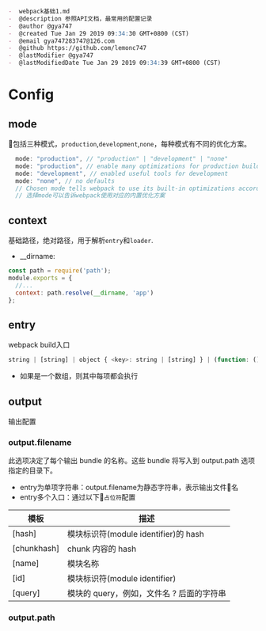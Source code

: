 ```markdown
-  webpack基础1.md
-  @description 参照API文档，最常用的配置记录
-  @author @gya747
-  @created Tue Jan 29 2019 09:34:30 GMT+0800 (CST)
-  @email gya747283747@126.com
-  @github https://github.com/lemonc747
-  @lastModifier @gya747
-  @lastModifiedDate Tue Jan 29 2019 09:34:39 GMT+0800 (CST)
```

# Config

## mode
包括三种模式，`production`,`development`,`none`，每种模式有不同的优化方案。
```js
  mode: "production", // "production" | "development" | "none"
  mode: "production", // enable many optimizations for production builds
  mode: "development", // enabled useful tools for development
  mode: "none", // no defaults
  // Chosen mode tells webpack to use its built-in optimizations accordingly.
  // 选择mode可以告诉webpack使用对应的内置优化方案
```

## context
基础路径，绝对路径，用于解析`entry`和`loader`.
- __dirname: 
```js
const path = require('path');
module.exports = {
  //...
  context: path.resolve(__dirname, 'app')
};
```

## entry
webpack build入口
```js
string | [string] | object { <key>: string | [string] } | (function: () => string | [string] | object { <key>: string | [string] })
```
- 如果是一个数组，则其中每项都会执行

## output
输出配置
### output.filename
此选项决定了每个输出 bundle 的名称。这些 bundle 将写入到 output.path 选项指定的目录下。

- entry为单项字符串：output.filename为静态字符串，表示输出文件名
- entry多个入口：通过以下`占位符`配置

| 模板 |  描述  |
| --- | --- |
| [hash]  | 模块标识符(module identifier)的 hash  |
| [chunkhash] | chunk 内容的 hash |
| [name] |  模块名称  |
| [id] | 模块标识符(module identifier) |
| [query] |模块的 query，例如，文件名 ? 后面的字符串|

### output.path
